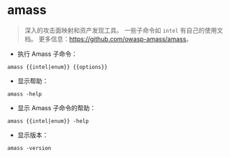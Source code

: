 # amass

> 深入的攻击面映射和资产发现工具。
> 一些子命令如 `intel` 有自己的使用文档。
> 更多信息：<https://github.com/owasp-amass/amass>。

- 执行 Amass 子命令：

`amass {{intel|enum}} {{options}}`

- 显示帮助：

`amass -help`

- 显示 Amass 子命令的帮助：

`amass {{intel|enum}} -help`

- 显示版本：

`amass -version`